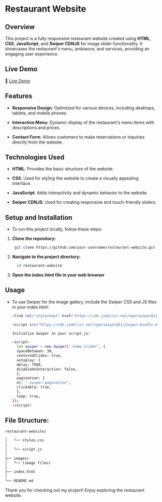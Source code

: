 # Restaurant Website

## Overview

This project is a fully responsive restaurant website created using **HTML**, **CSS**, **JavaScript**, and **Swiper CDNJS** for image slider functionality. It showcases the restaurant's menu, ambiance, and services, providing an engaging user experience.

## Live Demo 

🔴 [Live Demo](https://resto-one.netlify.app)

## Features

- **Responsive Design**: Optimized for various devices, including desktops, tablets, and mobile phones.

- **Interactive Menu**: Dynamic display of the restaurant's menu items with descriptions and prices.

- **Contact Form**: Allows customers to make reservations or inquiries directly from the website.

## Technologies Used

- **HTML**: Provides the basic structure of the website.

- **CSS**: Used for styling the website to create a visually appealing interface.

- **JavaScript**: Adds interactivity and dynamic behavior to the website.

- **Swiper CDNJS**: Used for creating responsive and touch-friendly sliders.


## Setup and Installation

- To run this project locally, follow these steps:

1. **Clone the repository:**
      ```bash
       git clone https://github.com/your-username/restaurant-website.git
      ```

2. **Navigate to the project directory:**
     ```bash
       cd restaurant-website
     ```

4. **Open the index.html file in your web browser**

## Usage
 
 - To use Swiper for the image gallery, include the Swiper CSS and JS files in your index.html:
    ```bash
    <link rel="stylesheet" href="https://cdn.jsdelivr.net/npm/swiper@11/swiper-bundle.min.css" />
    ```
    ```bash 
    <script src="https://cdn.jsdelivr.net/npm/swiper@11/swiper-bundle.min.js"></script>
    ```
    ```bash
    Initialize Swiper in your script.js:
    ```
    ```bash
    <script>
      let swiper = new Swiper(".home-slider", {
      spaceBetween: 30,
      centeredSlides: true,
      autoplay: {
      delay: 7500,
      disableOnInteraction: false,
      },
      pagination: {
      el: ".swiper-pagination",
      clickable: true,
      },
      loop: true,
    });
   </script>
   ```


## File Structure:
```bash
restaurant-website/

│   └── styles.css
│
│   └── script.js
│
├── images/
│   └── (image files)
│
├── index.html
│
└── README.md
```

Thank you for checking out my project! Enjoy exploring the restaurant website.


